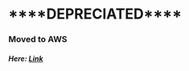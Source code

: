 <h1>****DEPRECIATED****</h1>
<h3>Moved to AWS</h3>
<h5>Here: <a href="https://ethansportfolio.s3.us-east-2.amazonaws.com/htdocs/index.html?response-content-disposition=inline&X-Amz-Security-Token=IQoJb3JpZ2luX2VjENH%2F%2F%2F%2F%2F%2F%2F%2F%2F%2FwEaCXVzLWVhc3QtMiJHMEUCIQDaYJSTAyl%2BjVj3vFfmKXVk2T%2FyA%2FxCBR%2BQYSPJf%2BwaWQIgcOZG1Dbrkg9S5tw8WI07lnk0F7IeqozKZpxglRuocDgq5AIIShAAGgw4OTEzNzcyNjkyNzciDJhjna2Yhbmp2VYZCyrBAmAI9Tnv0F0q%2BgzpMLDZI4qvAnWP88%2F%2Fpt2xnArP7Imgs6ydDE3Ed8iTO%2Fso3Np%2BaNBDPUVd9s3TTnrOK3dAqfGHCGVVNtGsbeZR5Rn6zCATP1zZD6DhMAH9bQ%2FG0r8MXXVavU5XYwF7gabEZUz%2F8Wd0GERixExUy8RvjJTXB6NaSI%2BunTVlkzz8ZMivxiBkP9NJvYmUG7hawNorFqs3PibxNvix5HJTuF1kwKo18lTu27ualPy3t9IC8vh7jOdH79bqe7GpexCqXdeAUV63T5uo4PpMQ2KlWNPpXyKRfVicYUqrrL9lvDlsu%2B42Ed%2F19lfKAGUc2n5%2FUHfHfs07pSchCaOR8p%2FcILx1JUQUC2vBOhpwUXB9r3VREFC9h6RXtU0tifwzwU6ONNnSyybEjNKXzOlQhp6SCaIpCYOlYUR7kTCto7OyBjqzAgs20IECeXGVXXD43r62o1YHMHf9wJyJG3uVMevD7f2ifHhfZgCjCBYIu0%2FlrBlaNKfqeXf0RHTNt227mlWID1sMuC2oQQwKh7%2BYSyGCd1bPIWIMcVQNqXaQZ25l3zGd6HfNJa6pQ1fMAN0Z%2BStlZZEb8z5BkyMJY6o0xRItZCIIkv2QLnjOFk%2FoAEdVSuUv4d4ofbk1guwPtSE4q7CHmLusy%2FgNfaC9FmJXGB%2FDYUe4E2Yv%2BbmPaKl7Y0yTnPqXU0EES79mRl7dqs6iPvReZADtEQ5B9xftfdRcKQmZ8FXYpmlD8galnYEYuzEQj9QC%2Fc6E4NYlotUeDt2EjQzF4HhJsxWfCWXTgstR0Gs8qZGETqu3RqzC2rQZsj5G0hWSQu8Sk7kriENsiKXa%2Bs4QskV6PnI%3D&X-Amz-Algorithm=AWS4-HMAC-SHA256&X-Amz-Date=20240521T165422Z&X-Amz-SignedHeaders=host&X-Amz-Expires=300&X-Amz-Credential=ASIA47CRZXIO36AH7LPO%2F20240521%2Fus-east-2%2Fs3%2Faws4_request&X-Amz-Signature=220982b70131013b43c8671a57f63b002915c3998a68e8518d7fd41abc33d40a">Link</a></h5>
